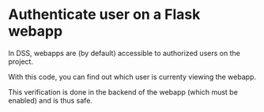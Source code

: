 # Authenticate user on a Flask webapp

In DSS, webapps are (by default) accessible to authorized users on the project.

With this code, you can find out which user is currenty viewing the webapp.

This verification is done in the backend of the webapp (which must be enabled) and is thus safe.
